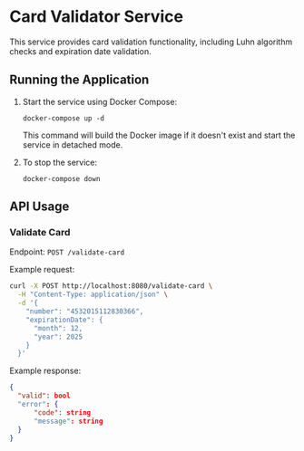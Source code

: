 # Card Validator Service

This service provides card validation functionality, including Luhn algorithm checks and expiration date validation.


## Running the Application

1. Start the service using Docker Compose:
   ```
   docker-compose up -d
   ```

   This command will build the Docker image if it doesn't exist and start the service in detached mode.

2. To stop the service:
   ```
   docker-compose down
   ```

## API Usage

### Validate Card

Endpoint: `POST /validate-card`

Example request:

```bash
curl -X POST http://localhost:8080/validate-card \
  -H "Content-Type: application/json" \
  -d '{
    "number": "4532015112830366",
    "expirationDate": {
      "month": 12,
      "year": 2025
    }
  }'
```

Example response:

```json
{
  "valid": bool
  "error": {
      "code": string
      "message": string
  }
}
```